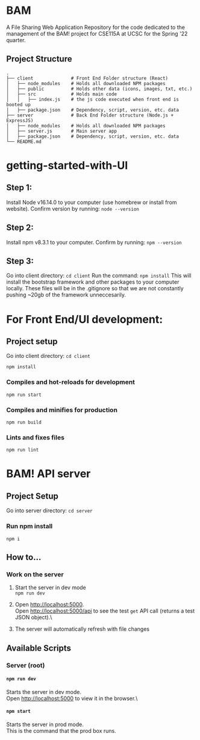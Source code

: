 # BAM
A File Sharing Web Application
  Repository for the code dedicated to the management of the BAM! project for CSE115A at UCSC for the Spring '22 quarter.

## Project Structure
    .
    ├── client              # Front End Folder structure (React)
    │   ├── node_modules    # Holds all downloaded NPM packages
    │   ├── public          # Holds other data (icons, images, txt, etc.)
    │   ├── src             # Holds main code
    │   │   ├── index.js    # the js code executed when front end is booted up
    │   ├── package.json    # Dependency, script, version, etc. data
    ├── server              # Back End Folder structure (Node.js + ExpressJS)
    │   ├── node_modules    # Holds all downloaded NPM packages
    │   ├── server.js       # Main server app
    │   ├── package.json    # Dependency, script, version, etc. data      
    └── README.md

# getting-started-with-UI
## Step 1:
  Install Node v16.14.0 to your computer (use homebrew or install from website). Confirm version by running: `node --version`
## Step 2:
  Install npm v8.3.1 to your computer. Confirm by running: `npm --version`
## Step 3:
  Go into client directory: `cd client`
  Run the command: `npm install`
  This will install the bootstrap framework and other packages to your computer locally. These files will be in the .gitignore so that we are not constantly pushing ~20gb of the framework unneccesarily.


# For Front End/UI development:

## Project setup
  Go into client directory: `cd client`
```
npm install
```

### Compiles and hot-reloads for development
```
npm run start
```

### Compiles and minifies for production
```
npm run build
```

### Lints and fixes files
```
npm run lint
```
# BAM! API server

## Project Setup
  Go into server directory: `cd server`
### Run npm install

`npm i`
## How to...

### Work on the server

1. Start the server in dev mode\
`npm run dev`

2. Open [http://localhost:5000](http://localhost:5000). \
Open [http://localhost:5000/api](http://localhost:5000/api) to see the test `get` API call (returns a test JSON object).\

3. The server will automatically refresh with file changes

## Available Scripts

### Server (root)

#### `npm run dev`

Starts the server in dev mode.\
Open [http://localhost:5000](http://localhost:5000) to view it in the browser.\

#### `npm start`

Starts the server in prod mode.\
This is the command that the prod box runs.


